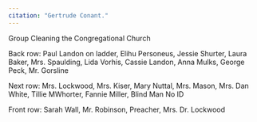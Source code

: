 ```yaml
---
citation: "Gertrude Conant."
---
```

Group Cleaning the Congregational Church

Back row: Paul Landon on ladder, Elihu Personeus, Jessie Shurter, Laura Baker, Mrs. Spaulding, Lida Vorhis, Cassie Landon, Anna Mulks, George Peck, Mr. Gorsline

Next row: Mrs. Lockwood, Mrs. Kiser, Mary Nuttal, Mrs. Mason, Mrs. Dan White, Tillie MWhorter, Fannie Miller, Blind Man No ID

Front row: Sarah Wall, Mr. Robinson, Preacher, Mrs. Dr. Lockwood

